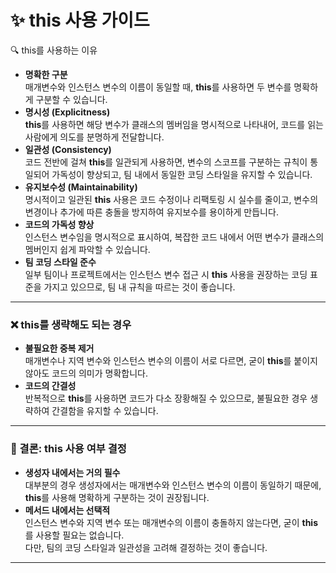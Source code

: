 # ✨ this 사용 가이드

🔍 this를 사용하는 이유

* **명확한 구분**\
  매개변수와 인스턴스 변수의 이름이 동일할 때, **this**를 사용하면 두 변수를 명확하게 구분할 수 있습니다.
* **명시성 (Explicitness)**\
  **this**를 사용하면 해당 변수가 클래스의 멤버임을 명시적으로 나타내어, 코드를 읽는 사람에게 의도를 분명하게 전달합니다.
* **일관성 (Consistency)**\
  코드 전반에 걸쳐 **this**를 일관되게 사용하면, 변수의 스코프를 구분하는 규칙이 통일되어 가독성이 향상되고, 팀 내에서 동일한 코딩 스타일을 유지할 수 있습니다.
* **유지보수성 (Maintainability)**\
  명시적이고 일관된 **this** 사용은 코드 수정이나 리팩토링 시 실수를 줄이고, 변수의 변경이나 추가에 따른 충돌을 방지하여 유지보수를 용이하게 만듭니다.
* **코드의 가독성 향상**\
  인스턴스 변수임을 명시적으로 표시하여, 복잡한 코드 내에서 어떤 변수가 클래스의 멤버인지 쉽게 파악할 수 있습니다.
* **팀 코딩 스타일 준수**\
  일부 팀이나 프로젝트에서는 인스턴스 변수 접근 시 **this** 사용을 권장하는 코딩 표준을 가지고 있으므로, 팀 내 규칙을 따르는 것이 좋습니다.

***

### ❌ this를 생략해도 되는 경우

* **불필요한 중복 제거**\
  매개변수나 지역 변수와 인스턴스 변수의 이름이 서로 다르면, 굳이 **this**를 붙이지 않아도 코드의 의미가 명확합니다.
* **코드의 간결성**\
  반복적으로 **this**를 사용하면 코드가 다소 장황해질 수 있으므로, 불필요한 경우 생략하여 간결함을 유지할 수 있습니다.

***

### 📝 결론: this 사용 여부 결정

* **생성자 내에서는 거의 필수**\
  대부분의 경우 생성자에서는 매개변수와 인스턴스 변수의 이름이 동일하기 때문에, **this**를 사용해 명확하게 구분하는 것이 권장됩니다.
* **메서드 내에서는 선택적**\
  인스턴스 변수와 지역 변수 또는 매개변수의 이름이 충돌하지 않는다면, 굳이 **this**를 사용할 필요는 없습니다.\
  다만, 팀의 코딩 스타일과 일관성을 고려해 결정하는 것이 좋습니다.

***
